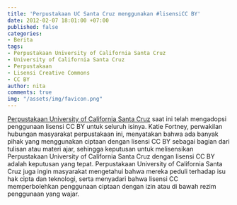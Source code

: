 ```yaml
---
title: 'Perpustakaan UC Santa Cruz menggunakan #lisensiCC BY'
date: 2012-02-07 18:01:00 +07:00
published: false
categories:
- Berita
tags:
- Perpustakaan University of California Santa Cruz
- University of California Santa Cruz
- Perpustakaan
- Lisensi Creative Commons
- CC BY
author: nita
comments: true
img: "/assets/img/favicon.png"
---
```


[Perpustakaan University of California Santa Cruz](http://library.ucsc.edu/) saat ini telah mengadopsi penggunaan lisensi CC BY untuk seluruh isinya. Katie Fortney, perwakilan hubungan masyarakat perpustakaan ini, menyatakan bahwa ada banyak pihak yang menggunakan ciptaan dengan lisensi CC BY sebagai bagian dari tulisan atau materi ajar, sehingga keputusan untuk melisensikan Perpustakaan University of California Santa Cruz dengan lisensi CC BY adalah keputusan yang tepat. Perpustakaan University of California Santa Cruz juga ingin masyarakat mengetahui bahwa mereka peduli terhadap isu hak cipta dan teknologi, serta menyadari bahwa lisensi CC memperbolehkan penggunaan ciptaan dengan izin atau di bawah rezim penggunaan yang wajar.
